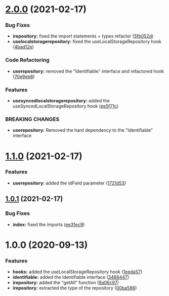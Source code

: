 # [2.0.0](https://github.com/YannickFricke/use-repository/compare/v1.1.0...v2.0.0) (2021-02-17)


### Bug Fixes

* **irepository:** fixed the import statements + types refactor ([5fb052d](https://github.com/YannickFricke/use-repository/commit/5fb052d816f832c8b18335a877e8935df7dbe9ca))
* **uselocalstoragerepository:** fixed the useLocalStorageRepository hook ([4bad12e](https://github.com/YannickFricke/use-repository/commit/4bad12efa4d2b227415840b49b0f0162150e13a9))


### Code Refactoring

* **userepository:** removed the "Identifiable" interface and refactored hook ([70e9eb8](https://github.com/YannickFricke/use-repository/commit/70e9eb8a076738d23d0b5c4b45a12b148a11c452))


### Features

* **usesyncedlocalstoragerepository:** added the useSyncedLocalStorageRepository hook ([ee5f71c](https://github.com/YannickFricke/use-repository/commit/ee5f71c6909a630091c0c26fab0fcce213167be5))


### BREAKING CHANGES

* **userepository:** Removed the hard dependency to the "Identifiable"
interface

# [1.1.0](https://github.com/YannickFricke/use-repository/compare/v1.0.1...v1.1.0) (2021-02-17)


### Features

* **userepository:** added the idField parameter ([1721d53](https://github.com/YannickFricke/use-repository/commit/1721d53715d46fcb0d26fdc79654f49b70041dce))

## [1.0.1](https://github.com/YannickFricke/use-repository/compare/v1.0.0...v1.0.1) (2021-02-17)


### Bug Fixes

* **index:** fixed the imports ([ee31ec9](https://github.com/YannickFricke/use-repository/commit/ee31ec9105c177809e818a87fd3912571f93672f))

# 1.0.0 (2020-09-13)


### Features

* **hooks:** added the useLocalStorageRepository hook ([1eeda57](https://github.com/YannickFricke/use-repository/commit/1eeda578a4202c8d1cbd7406d5887b9c1f18aed1))
* **identifiable:** added the Identifiable interface ([3488447](https://github.com/YannickFricke/use-repository/commit/3488447978ba9625e29bab614aa20aa5d7de6c30))
* **irepository:** added the "getAll" function ([9a06c97](https://github.com/YannickFricke/use-repository/commit/9a06c97fa395cd89077c93b93884ef56424cffae))
* **irepository:** extracted the type of the repository ([00ba586](https://github.com/YannickFricke/use-repository/commit/00ba586ba0d028b4346b8351446aaaad9d8f88a5))

